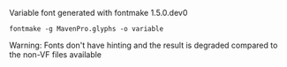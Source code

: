 Variable font generated with fontmake 1.5.0.dev0

    fontmake -g MavenPro.glyphs -o variable

Warning: Fonts don't have hinting and the result is degraded compared to the non-VF files available
